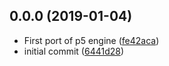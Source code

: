 ## 0.0.0 (2019-01-04)

* First port of p5 engine ([fe42aca](https://github.com/humphrey91/moon_lander/commit/fe42aca))
* initial commit ([6441d28](https://github.com/humphrey91/moon_lander/commit/6441d28))



